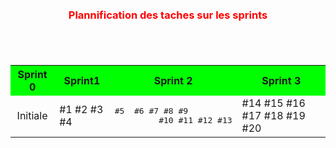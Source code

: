 
<div style="margin: 100px auto;" >

<h3 style="color:red;text-align:center;margin-bottom:70px;">Plannification des taches sur les sprints</h3>
<table width="800px" cellspacing="0" cellpadding="0">
    <tr bgcolor="#00FF00">
      <th>Sprint 0</th>
      <th>Sprint1</th>
      <th>Sprint 2</th>
      <th>Sprint 3 </th>
    </tr>
    <tr>
         <td align="center">  Initiale </td>
         <td> #1  #2 #3 #4</td>
         <td> <pre>#5  #6 #7 #8 #9 
         #10 #11 #12 #13</pre> </td>
         <td> #14  #15 #16 #17 #18 #19 #20  </td>
    </tr>
</table>
</div>
